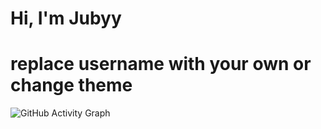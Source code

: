 # Hi, I'm Jubyy 
# replace username with your own or change theme
![GitHub Activity Graph](https://cdn.hackernoon.com/images/cl-0-trqiv-904-gq-0-as-63-xgab-2-dm.jpg)
